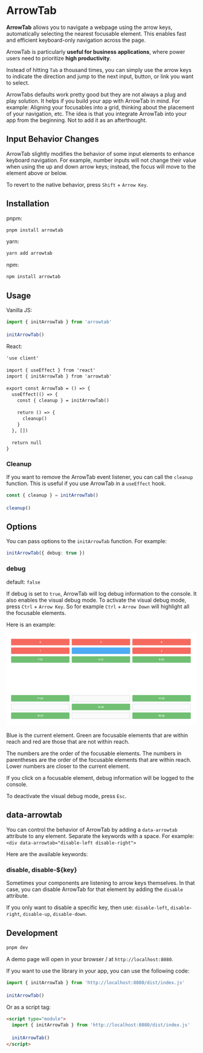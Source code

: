 # ArrowTab

**ArrowTab** allows you to navigate a webpage using the arrow keys, automatically selecting the nearest focusable element. This enables fast and efficient keyboard-only navigation across the page.

ArrowTab is particularly **useful for business applications**, where power users need to prioritize **high productivity**.

Instead of hitting `Tab` a thousand times, you can simply use the arrow keys to indicate the direction and jump to the next input, button, or link you want to select.

ArrowTabs defaults work pretty good but they are not always a plug and play solution. It helps if you build your app with ArrowTab in mind. For example: Aligning your focusables into a grid, thinking about the placement of your navigation, etc. The idea is that you integrate ArrowTab into your app from the beginning. Not to add it as an afterthought.

## Input Behavior Changes

ArrowTab slightly modifies the behavior of some input elements to enhance keyboard navigation. For example, number inputs will not change their value when using the up and down arrow keys; instead, the focus will move to the element above or below.

To revert to the native behavior, press `Shift` + `Arrow Key`.


## Installation

pnpm:

```sh
pnpm install arrowtab
```

yarn:

```sh
yarn add arrowtab
```

npm:

```sh
npm install arrowtab
```

## Usage

Vanilla JS:

```ts
import { initArrowTab } from 'arrowtab'

initArrowTab()
```

React:

```tsx
'use client'

import { useEffect } from 'react'
import { initArrowTab } from 'arrowtab'

export const ArrowTab = () => {
  useEffect(() => {
    const { cleanup } = initArrowTab()

    return () => {
      cleanup()
    }
  }, [])

  return null
}

```

### Cleanup

If you want to remove the ArrowTab event listener, you can call the `cleanup` function. This is useful if you use ArrowTab in a `useEffect` hook.

```ts
const { cleanup } = initArrowTab()

cleanup()
```

## Options

You can pass options to the `initArrowTab` function. For example:

```ts
initArrowTab({ debug: true })
```

### debug

default: `false`

If debug is set to `true`, ArrowTab will log debug information to the console. It also enables the visual debug mode. To activate the visual debug mode, press `Ctrl` + `Arrow Key`. So for example `Ctrl` + `Arrow Down` will highlight all the focusable elements.

Here is an example:

<div style="padding:10px; background:white; border-radius:4px; margin-bottom:1rem">
  <img src="docs/images/visual-debug-mode.jpg" alt="Visual debug mode example">
</div>

Blue is the current element. Green are focusable elements that are within reach and red are those that are not within reach.

The numbers are the order of the focusable elements. The numbers in parentheses are the order of the focusable elements that are within reach. Lower numbers are closer to the current element.

If you click on a focusable element, debug information will be logged to the console.

To deactivate the visual debug mode, press `Esc`.

## data-arrowtab

You can control the behavior of ArrowTab by adding a `data-arrowtab` attribute to any element. Separate the keywords with a space. For example: `<div data-arrowtab="disable-left disable-right">`

Here are the available keywords:

### disable, disable-${key}

Sometimes your components are listening to arrow keys themselves. In that case, you can disable ArrowTab for that element by adding the `disable` attribute.

If you only want to disable a specific key, then use: `disable-left`, `disable-right`, `disable-up`, `disable-down`.


## Development

```sh
pnpm dev
```

A demo page will open in your browser / at `http://localhost:8080`.

If you want to use the library in your app, you can use the following code:

```ts
import { initArrowTab } from 'http://localhost:8080/dist/index.js'

initArrowTab()
```

Or as a script tag:

```html
<script type="module">
  import { initArrowTab } from 'http://localhost:8080/dist/index.js'

  initArrowTab()
</script>
```
